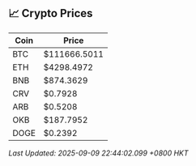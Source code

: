 ## 📈 Crypto Prices

| Coin | Price |
| ---- | ----- |
| BTC | $111666.5011 |
| ETH | $4298.4972 |
| BNB | $874.3629 |
| CRV | $0.7928 |
| ARB | $0.5208 |
| OKB | $187.7952 |
| DOGE | $0.2392 |

_Last Updated: 2025-09-09 22:44:02.099 +0800 HKT_